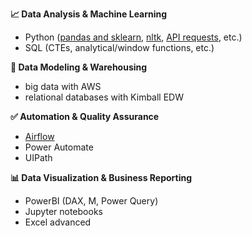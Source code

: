 **📈 Data Analysis & Machine Learning**
  - Python ([pandas and sklearn](https://github.com/tikhonova/Analyzing-Amazon-Purchase-History/blob/master/Amazon_Purchase_History_Analysis_Workbook.ipynb), [nltk](https://github.com/tikhonova/NLP/blob/master/Create_Ngrams.py), [API requests](https://github.com/tikhonova/Analyzing-Tweet-Data/blob/master/wrangle_act.ipynb), etc.)
  - SQL (CTEs, analytical/window functions, etc.)

**🔁 Data Modeling & Warehousing**
  - big data with AWS
  - relational databases with Kimball EDW 
 
**✅ Automation & Quality Assurance**
  - [Airflow](https://github.com/tikhonova/Airflow-DAG_Amazon-Redshift)
  - Power Automate
  - UIPath
    
**📊 Data Visualization & Business Reporting**
  - PowerBI (DAX, M, Power Query)
  - Jupyter notebooks
  - Excel advanced
